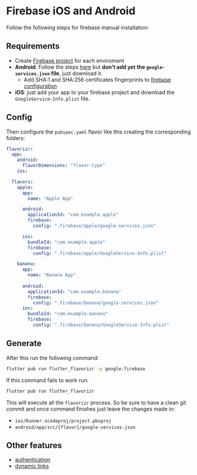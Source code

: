 # Firebase iOS and Android

Follow the following steps for firebase manual installation:

## Requirements

- Create [Firebase project](https://console.firebase.google.com/) for each enviroment
- **Android**: Follow the steps [here](https://firebase.flutter.dev/docs/manual-installation/android) but **don't add yet the
  `google-services.json` file**, just download it.
  - Add SHA:1 and SHA:256 certificates fingerprints to [firebase configuration](https://console.firebase.google.com/project/letsgo-beta/settings/general/android:com.letsgocompany.beta)
- **iOS**: just add your app to your firebase project and download
the `GoogleService-Info.plist` file.

## Config

Then configure the `pubspec.yaml` flavor like this creating the corresponding folders:

```yaml
flavorizr:
  app:
    android:
      flavorDimensions: "flavor-type"
    ios:

  flavors:
    apple:
      app:
        name: "Apple App"

      android:
        applicationId: "com.example.apple"
        firebase:
          config: ".firebase/apple/google-services.json"

      ios:
        bundleId: "com.example.apple"
        firebase:
          config: ".firebase/apple/GoogleService-Info.plist"

    banana:
      app:
        name: "Banana App"
        
      android:
        applicationId: "com.example.banana"
        firebase:
          config: ".firebase/banana/google-services.json"
      ios:
        bundleId: "com.example.banana"
        firebase:
          config: ".firebase/banana/GoogleService-Info.plist"
```

## Generate

After this run the following command:

```bash
flutter pub run flutter_flavorizr -p google:firebase
```

If this command fails to work run:

```bash
flutter pub run flutter_flavorizr
```

This will execute all the `flavorizr` process. So be sure to have a clean git commit
and once command finishes just leave the changes made in:

- `ios/Runner.xcodeproj/project.pbxproj`
- `android/app/src/{flavor}/google-services.json`

## Other features

- [authentication](firebase_authentication.md)
- [dynamic links](firebase_dynamic_links.md)

